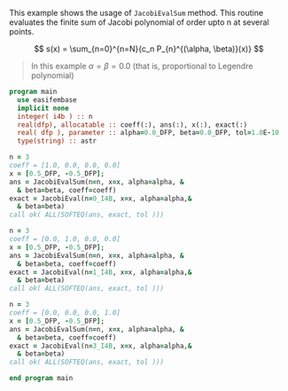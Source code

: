 This example shows the usage of `JacobiEvalSum` method.
This routine evaluates the finite sum of Jacobi polynomial of order upto n at several points.

$$
s(x) = \sum_{n=0}^{n=N}{c_n P_{n}^{(\alpha, \beta)}(x)}
$$

> In this example $\alpha=\beta=0.0$ (that is, proportional to Legendre polynomial)

```fortran
program main
  use easifembase
  implicit none
  integer( i4b ) :: n
  real(dfp), allocatable :: coeff(:), ans(:), x(:), exact(:)
  real( dfp ), parameter :: alpha=0.0_DFP, beta=0.0_DFP, tol=1.0E-10
  type(string) :: astr
```

```fortran
n = 3
coeff = [1.0, 0.0, 0.0, 0.0]
x = [0.5_DFP, -0.5_DFP];
ans = JacobiEvalSum(n=n, x=x, alpha=alpha, &
  & beta=beta, coeff=coeff)
exact = JacobiEval(n=0_I4B, x=x, alpha=alpha,&
  & beta=beta)
call ok( ALL(SOFTEQ(ans, exact, tol )))
```

```fortran
n = 3
coeff = [0.0, 1.0, 0.0, 0.0]
x = [0.5_DFP, -0.5_DFP];
ans = JacobiEvalSum(n=n, x=x, alpha=alpha, &
  & beta=beta, coeff=coeff)
exact = JacobiEval(n=1_I4B, x=x, alpha=alpha,&
  & beta=beta)
call ok( ALL(SOFTEQ(ans, exact, tol )))
```

```fortran
n = 3
coeff = [0.0, 0.0, 0.0, 1.0]
x = [0.5_DFP, -0.5_DFP];
ans = JacobiEvalSum(n=n, x=x, alpha=alpha, &
  & beta=beta, coeff=coeff)
exact = JacobiEval(n=3_I4B, x=x, alpha=alpha,&
  & beta=beta)
call ok( ALL(SOFTEQ(ans, exact, tol )))
```

```fortran
end program main
```
